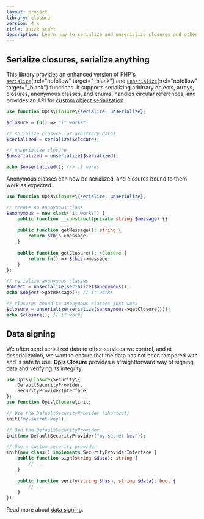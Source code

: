 ```yaml
---
layout: project
library: closure
version: 4.x
title: Quick start
description: Learn how to serialize and unserialize closures and other arbitrary data
---
```


## Serialize closures, serialize anything

This library provides an enhanced version of PHP's
[`serialize`](https://www.php.net/manual/en/function.serialize.php){:rel="nofollow" target="_blank"} and 
[`unserialize`](https://www.php.net/manual/en/function.unserialize.php){:rel="nofollow" target="_blank"} functions.
It supports serializing arbitrary objects, arrays, closures, anonymous classes, and enums, handles circular references, 
and provides an API for [custom object serialization](./objects.html).

```php
use function Opis\Closure\{serialize, unserialize};

$closure = fn() => "it works";

// serialize closure (or arbitrary data)
$serialized = serialize($closure);

// unserialize closure
$unserialized = unserialize($serialized);

echo $unserialized(); //> it works
```

Anonymous classes can now be serialized, and closures bound to them work as expected.

```php
use function Opis\Closure\{serialize, unserialize};

// create an anonymous class
$anonymous = new class("it works") {
    public function __construct(private string $message) {}
    
    public function getMessage(): string {
        return $this->message;
    }
    
    public function getClosure(): \Closure {
        return fn() => $this->message;
    }
};

// serialize anonymous classes
$object = unserialize(serialize($anonymous));
echo $object->getMessage(); // it works

// closures bound to anonymous classes just work
$closure = unserialize(serialize($anonymous->getClosure()));
echo $closure(); // it works
```

## Data signing

We often send serialized data to other services we control, and at deserialization, we want to ensure 
that the data has not been tampered with and is safe to use. **Opis Closure** provides a straightforward 
way of signing data and verifying its integrity.

```php
use Opis\Closure\Security\{
    DefaultSecurityProvider,
    SecurityProviderInterface,
};
use function Opis\Closure\init;

// Use the DefaultSecurityProvider (shortcut)
init("my-secret-key");

// Use the DefaultSecurityProvider
init(new DefaultSecurityProvider("my-secret-key"));

// Use a custom security provider
init(new class() implements SecurityProviderInterface {
    public function sign(string $data): string {
        // ...
    }
    
    public function verify(string $hash, string $data): bool {
        // ...
    }
});
```

Read more about [data signing](./security.html).

